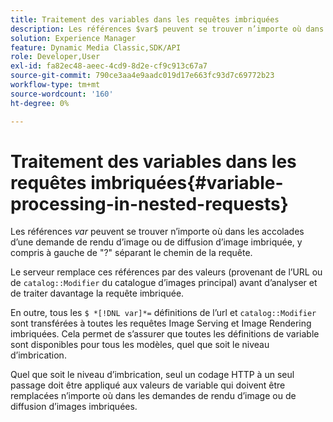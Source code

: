 ```yaml
---
title: Traitement des variables dans les requêtes imbriquées
description: Les références $var$ peuvent se trouver n’importe où dans les accolades d’une demande de rendu d’image ou de diffusion d’image imbriquée, y compris à gauche de "?" séparant le chemin de la requête.
solution: Experience Manager
feature: Dynamic Media Classic,SDK/API
role: Developer,User
exl-id: fa82ec48-aeec-4cd9-8d2e-cf9c913c67a7
source-git-commit: 790ce3aa4e9aadc019d17e663fc93d7c69772b23
workflow-type: tm+mt
source-wordcount: '160'
ht-degree: 0%

---
```


# Traitement des variables dans les requêtes imbriquées{#variable-processing-in-nested-requests}

Les références $var$ peuvent se trouver n’importe où dans les accolades d’une demande de rendu d’image ou de diffusion d’image imbriquée, y compris à gauche de &quot;?&quot; séparant le chemin de la requête.

Le serveur remplace ces références par des valeurs (provenant de l’URL ou de `catalog::Modifier` du catalogue d’images principal) avant d’analyser et de traiter davantage la requête imbriquée.

En outre, tous les `$ *[!DNL var]*=` définitions de l’url et `catalog::Modifier` sont transférées à toutes les requêtes Image Serving et Image Rendering imbriquées. Cela permet de s’assurer que toutes les définitions de variable sont disponibles pour tous les modèles, quel que soit le niveau d’imbrication.

Quel que soit le niveau d’imbrication, seul un codage HTTP à un seul passage doit être appliqué aux valeurs de variable qui doivent être remplacées n’importe où dans les demandes de rendu d’image ou de diffusion d’images imbriquées.
